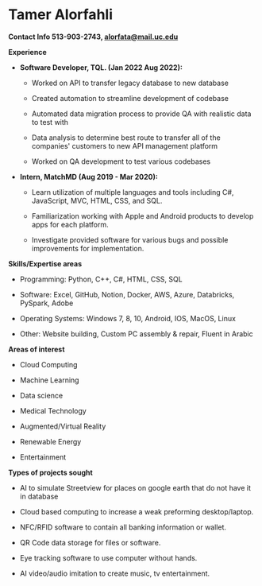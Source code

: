 # **Tamer Alorfahli**

**Contact Info 513-903-2743, alorfata@mail.uc.edu**

**Experience**

-   **Software Developer, TQL. (Jan 2022 Aug 2022):**

    -   Worked on API to transfer legacy database to new database

    -   Created automation to streamline development of codebase

    -   Automated data migration process to provide QA with realistic
        data to test with

    -   Data analysis to determine best route to transfer all of the
        companies' customers to new API management platform

    -   Worked on QA development to test various codebases

-   **Intern, MatchMD (Aug 2019 - Mar 2020):**

    -   Learn utilization of multiple languages and tools including C\#,
        JavaScript, MVC, HTML, CSS, and SQL.

    -   Familiarization working with Apple and Android products to
        develop apps for each platform.

    -   Investigate provided software for various bugs and possible
        improvements for implementation.

**Skills/Expertise areas**

-   Programming: Python, C++, C\#, HTML, CSS, SQL

-   Software: Excel, GitHub, Notion, Docker, AWS, Azure, Databricks,
    PySpark, Adobe

-   Operating Systems: Windows 7, 8, 10, Android, IOS, MacOS, Linux

-   Other: Website building, Custom PC assembly & repair, Fluent in
    Arabic

**Areas of interest**

-   Cloud Computing

-   Machine Learning

-   Data science

-   Medical Technology

-   Augmented/Virtual Reality

-   Renewable Energy

-   Entertainment

**Types of projects sought**

-   AI to simulate Streetview for places on google earth that do not
    have it in database

-   Cloud based computing to increase a weak preforming desktop/laptop.

-   NFC/RFID software to contain all banking information or wallet.

-   QR Code data storage for files or software.

-   Eye tracking software to use computer without hands.

-   AI video/audio imitation to create music, tv entertainment.
